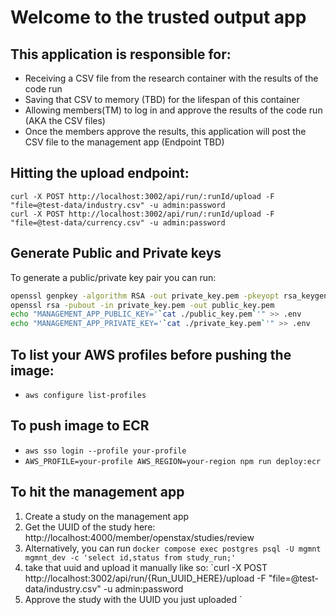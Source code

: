 # Welcome to the trusted output app

## This application is responsible for:

-   Receiving a CSV file from the research container with the results of the code run
-   Saving that CSV to memory (TBD) for the lifespan of this container
-   Allowing members(TM) to log in and approve the results of the code run (AKA the CSV files)
-   Once the members approve the results, this application will post the CSV file to the management app (Endpoint TBD)

## Hitting the upload endpoint:

```
curl -X POST http://localhost:3002/api/run/:runId/upload -F "file=@test-data/industry.csv" -u admin:password
curl -X POST http://localhost:3002/api/run/:runId/upload -F "file=@test-data/currency.csv" -u admin:password
```

## Generate Public and Private keys

To generate a public/private key pair you can run:

```bash
openssl genpkey -algorithm RSA -out private_key.pem -pkeyopt rsa_keygen_bits:4096
openssl rsa -pubout -in private_key.pem -out public_key.pem
echo "MANAGEMENT_APP_PUBLIC_KEY='`cat ./public_key.pem`'" >> .env
echo "MANAGEMENT_APP_PRIVATE_KEY='`cat ./private_key.pem`'" >> .env
```

## To list your AWS profiles before pushing the image:

-   `aws configure list-profiles`

## To push image to ECR

-   `aws sso login --profile your-profile`
-   `AWS_PROFILE=your-profile AWS_REGION=your-region npm run deploy:ecr`

## To hit the management app

1. Create a study on the management app
1. Get the UUID of the study here: http://localhost:4000/member/openstax/studies/review
1. Alternatively, you can run `docker compose exec postgres psql -U mgmnt mgmnt_dev -c 'select id,status from study_run;'`
1. take that uuid and upload it manually like so: `curl -X POST http://localhost:3002/api/run/{Run_UUID_HERE}/upload -F "file=@test-data/industry.csv" -u admin:password
1. Approve the study with the UUID you just uploaded
   `
